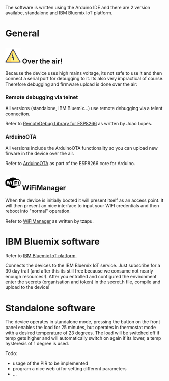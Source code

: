 The software is written using the Arduino IDE and there are 2 version availabe, standalone and IBM Bluemix IoT platform.

# General
## ![High voltage](images/high-voltage-icon.png) Over the air!

Because the device uses high mains voltage, its not safe to use it and then connect a serial port for debugging to it. Its also very impractical of course.
Therefore debugging and firmware upload is done over the air:

###  Remote debugging via telnet

All versions (standalone, IBM Bluemix...) use remote debugging via a telent conneciton.

Refer to 
[RemoteDebug Library for ESP8266](https://github.com/JoaoLopesF/RemoteDebug) as written by Joao Lopes.

### ArduinoOTA

All versions include the ArduinoOTA functionality so you can upload new firware in the device over the air.

Refer to 
[ArduinoOTA](https://github.com/esp8266/Arduino/tree/master/libraries/ArduinoOTA) as part of the ESP8266 core for Arduino.


## ![](images/wifi-icon.png) WiFiManager
When the device is initially booted it will present itself as an access point.
It will then present an nice interface to input your WIFI credentials and then reboot into "normal" operation.

Refer to [WiFiManager](https://github.com/tzapu/WiFiManager) as written by tzapu.

# IBM Bluemix software

Refer to [IBM Bluemix IoT platform](https://www.ibm.com/cloud-computing/bluemix/internet-of-things).

Connects the devices to the IBM Bluemix IoT service. Just subscribe for a 30 day trail (and after this its still free because we consume not nearly enough resources!). After you entrolled and configured the environment enter the secrets (organisation and token) in the secret.h file, compile and upload to the device!

# Standalone software
The device operates in standalone mode, pressing the button on the front panel enables the load for 25 minutes, but operates in thermostat mode with a desired temperature of 23 degrees. The load will be switched off if temp gets higher and will automatically switch on again if its lower, a temp hysteresis of 1 degree is used. 

Todo:

- usage of the PIR to be implemented
- program a nice web ui for setting different parameters
- ...


